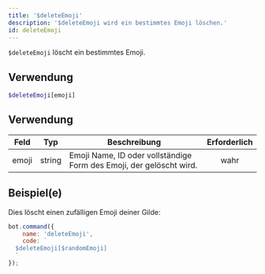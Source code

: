 ```yaml
---
title: '$deleteEmoji'
description: '$deleteEmoji wird ein bestimmtes Emoji löschen.'
id: deleteEmoji
---
```


`$deleteEmoji` löscht ein bestimmtes Emoji.

## Verwendung

```php
$deleteEmoji[emoji]
```

## Verwendung

| Feld  | Typ    | Beschreibung                                                        | Erforderlich |
| ----- | ------ | ------------------------------------------------------------------- |:------------:|
| emoji | string | Emoji Name, ID oder vollständige Form des Emoji, der gelöscht wird. |     wahr     |

## Beispiel(e)

Dies löscht einen zufälligen Emoji deiner Gilde:

```javascript
bot.command({
    name: 'deleteEmoji',
    code: `
  $deleteEmoji[$randomEmoji]
  `
});
```

